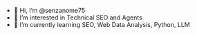 - 👋 Hi, I’m @senzanome75
- 👀 I’m interested in Technical SEO and Agents
- 🌱 I’m currently learning SEO, Web Data Analysis, Python, LLM

<!---
senzanome75/senzanome75 is a ✨ special ✨ repository because its `README.md` (this file) appears on your GitHub profile.
You can click the Preview link to take a look at your changes.
--->
